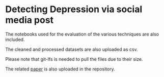 # Detecting Depression via social media post

The notebooks used for the evaluation of the various techniques are also included.

The cleaned and processed datasets are also uploaded as csv.

Please note that git-lfs is needed to pull the files due to their size.

The related [paper](Detecting%20Mental%20Health%20Issues%20Via%20Social%20Media.pdf) is also uploaded in the repository.
